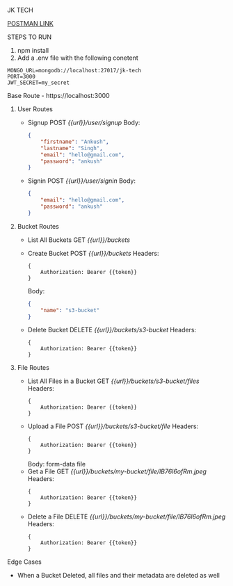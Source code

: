 JK TECH

<a href="https://www.postman.com/galactic-moon-277319/workspace/ankush-workspace/collection/36319193-6c276244-059b-4402-b438-ad0b464f22ed?action=share&creator=36319193">POSTMAN LINK</a>

STEPS TO RUN
1. npm install
2. Add a .env file with the following conetent
  ```
  MONGO_URL=mongodb://localhost:27017/jk-tech
  PORT=3000
  JWT_SECRET=my_secret
```

Base Route - https://localhost:3000

1. User Routes
   - Signup 
     POST <i>{{url}}/user/signup</i>
     Body:
     ```json
     {
         "firstname": "Ankush",
         "lastname": "Singh",
         "email": "hello@gmail.com",
         "password": "ankush"
     }
     ```
   - Signin
     POST <i>{{url}}/user/signin</i>
     Body:
     ```json
     {
         "email": "hello@gmail.com",
         "password": "ankush"
     }
     ```

2. Bucket Routes
   - List All Buckets
     GET <i>{{url}}/buckets</i>
     
   - Create Bucket
     POST <i>{{url}}/buckets</i>
     Headers:
     ```
     {
         Authorization: Bearer {{token}}
     }
     ```
     Body:
     ```json
     {
         "name": "s3-bucket"
     }
     ```
   - Delete Bucket
     DELETE <i>{{url}}/buckets/s3-bucket</i>
     Headers:
     ```
     {
         Authorization: Bearer {{token}}
     }
     ```

3. File Routes
   - List All Files in a Bucket
     GET <i>{{url}}/buckets/s3-bucket/files</i>
     Headers:
     ```
     {
         Authorization: Bearer {{token}}
     }
     ```
   - Upload a File
     POST <i>{{url}}/buckets/s3-bucket/file</i>
     Headers:
     ```
     {
         Authorization: Bearer {{token}}
     }
     ```
     Body: form-data file
   - Get a File
     GET <i>{{url}}/buckets/my-bucket/file/lB76l6ofRm.jpeg</i>
     Headers:
     ```
     {
         Authorization: Bearer {{token}}
     }
     ```
   - Delete a File
     DELETE <i>{{url}}/buckets/my-bucket/file/lB76l6ofRm.jpeg</i>
     Headers:
     ```
     {
         Authorization: Bearer {{token}}
     }
     ```

Edge Cases 
- When a Bucket Deleted, all files and their metadata are deleted as well


